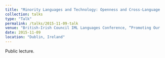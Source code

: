 ```yaml
---
title: "Minority Languages and Technology: Openness and Cross-Language Collaboration"
collection: talks
type: "Talk"
permalink: /talks/2015-11-09-talk
venue: "British-Irish Council IML Languages Conference, “Promoting Our Languages Through Technology”"
date: 2015-11-09
location: "Dublin, Ireland"
---
```


Public lecture.
